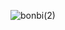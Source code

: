 

![bonbi(2)](https://user-images.githubusercontent.com/72160963/207974447-8ca564fc-1c94-4b43-a875-e0932c3832c7.gif)

 
